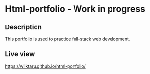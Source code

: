 # Html-portfolio - Work in progress 

## Description 

This portfolio is used to practice full-stack web development. 

## Live view

https://wiiktaru.github.io/html-portfolio/
